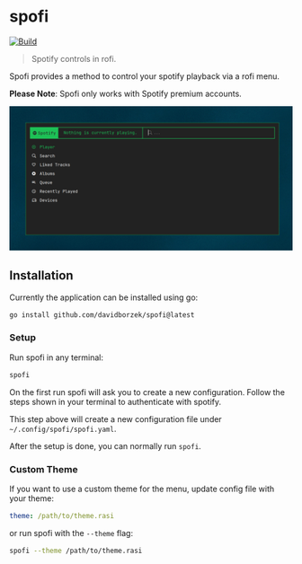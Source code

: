 # spofi

[![Build](https://github.com/davidborzek/spofi/actions/workflows/build.yml/badge.svg)](https://github.com/davidborzek/spofi/actions/workflows/build.yml)

> Spotify controls in rofi.

Spofi provides a method to control your spotify playback via a rofi menu.

**Please Note**: Spofi only works with Spotify premium accounts.

![](./docs/screenshot.png)

## Installation

Currently the application can be installed using go:

```bash
go install github.com/davidborzek/spofi@latest
```

### Setup

Run spofi in any terminal:

```bash
spofi
```

On the first run spofi will ask you to create a new configuration.
Follow the steps shown in your terminal to authenticate with spotify.

This step above will create a new configuration file under `~/.config/spofi/spofi.yaml`.

After the setup is done, you can normally run `spofi`.


### Custom Theme

If you want to use a custom theme for the menu, update config file with your theme:

```yaml
theme: /path/to/theme.rasi
```

or run spofi with the `--theme` flag:

```bash
spofi --theme /path/to/theme.rasi
```

